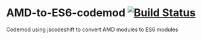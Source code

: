 # AMD-to-ES6-codemod [![Build Status](https://travis-ci.org/BuonOmo/AMD-to-ES6-codemod.svg?branch=master)](https://travis-ci.org/BuonOmo/AMD-to-ES6-codemod)
Codemod using jscodeshift to convert AMD modules to ES6 modules
